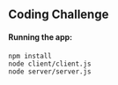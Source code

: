 ## Coding Challenge

#### Running the app:

```
npm install
node client/client.js
node server/server.js

```
